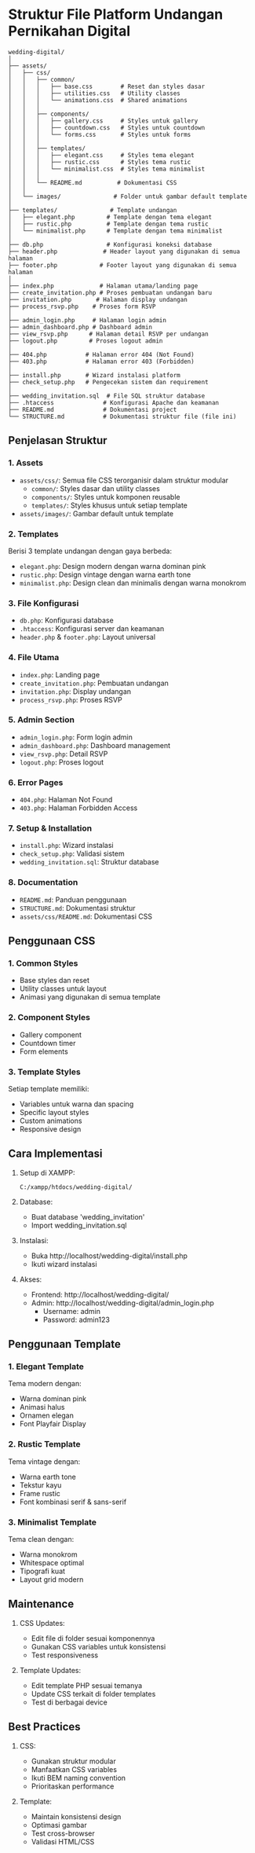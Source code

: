 # Struktur File Platform Undangan Pernikahan Digital

```
wedding-digital/
│
├── assets/
│   ├── css/
│   │   ├── common/
│   │   │   ├── base.css        # Reset dan styles dasar
│   │   │   ├── utilities.css   # Utility classes
│   │   │   └── animations.css  # Shared animations
│   │   │
│   │   ├── components/
│   │   │   ├── gallery.css     # Styles untuk gallery
│   │   │   ├── countdown.css   # Styles untuk countdown
│   │   │   └── forms.css       # Styles untuk forms
│   │   │
│   │   ├── templates/
│   │   │   ├── elegant.css     # Styles tema elegant
│   │   │   ├── rustic.css      # Styles tema rustic
│   │   │   └── minimalist.css  # Styles tema minimalist
│   │   │
│   │   └── README.md          # Dokumentasi CSS
│   │
│   └── images/               # Folder untuk gambar default template
│
├── templates/               # Template undangan
│   ├── elegant.php         # Template dengan tema elegant
│   ├── rustic.php          # Template dengan tema rustic
│   └── minimalist.php      # Template dengan tema minimalist
│
├── db.php                  # Konfigurasi koneksi database
├── header.php             # Header layout yang digunakan di semua halaman
├── footer.php            # Footer layout yang digunakan di semua halaman
│
├── index.php             # Halaman utama/landing page
├── create_invitation.php # Proses pembuatan undangan baru
├── invitation.php       # Halaman display undangan
├── process_rsvp.php    # Proses form RSVP
│
├── admin_login.php     # Halaman login admin
├── admin_dashboard.php # Dashboard admin
├── view_rsvp.php      # Halaman detail RSVP per undangan
├── logout.php         # Proses logout admin
│
├── 404.php           # Halaman error 404 (Not Found)
├── 403.php           # Halaman error 403 (Forbidden)
│
├── install.php       # Wizard instalasi platform
├── check_setup.php   # Pengecekan sistem dan requirement
│
├── wedding_invitation.sql  # File SQL struktur database
├── .htaccess              # Konfigurasi Apache dan keamanan
├── README.md              # Dokumentasi project
└── STRUCTURE.md           # Dokumentasi struktur file (file ini)
```

## Penjelasan Struktur

### 1. Assets
- `assets/css/`: Semua file CSS terorganisir dalam struktur modular
  - `common/`: Styles dasar dan utility classes
  - `components/`: Styles untuk komponen reusable
  - `templates/`: Styles khusus untuk setiap template
- `assets/images/`: Gambar default untuk template

### 2. Templates
Berisi 3 template undangan dengan gaya berbeda:
- `elegant.php`: Design modern dengan warna dominan pink
- `rustic.php`: Design vintage dengan warna earth tone
- `minimalist.php`: Design clean dan minimalis dengan warna monokrom

### 3. File Konfigurasi
- `db.php`: Konfigurasi database
- `.htaccess`: Konfigurasi server dan keamanan
- `header.php` & `footer.php`: Layout universal

### 4. File Utama
- `index.php`: Landing page
- `create_invitation.php`: Pembuatan undangan
- `invitation.php`: Display undangan
- `process_rsvp.php`: Proses RSVP

### 5. Admin Section
- `admin_login.php`: Form login admin
- `admin_dashboard.php`: Dashboard management
- `view_rsvp.php`: Detail RSVP
- `logout.php`: Proses logout

### 6. Error Pages
- `404.php`: Halaman Not Found
- `403.php`: Halaman Forbidden Access

### 7. Setup & Installation
- `install.php`: Wizard instalasi
- `check_setup.php`: Validasi sistem
- `wedding_invitation.sql`: Struktur database

### 8. Documentation
- `README.md`: Panduan penggunaan
- `STRUCTURE.md`: Dokumentasi struktur
- `assets/css/README.md`: Dokumentasi CSS

## Penggunaan CSS

### 1. Common Styles
- Base styles dan reset
- Utility classes untuk layout
- Animasi yang digunakan di semua template

### 2. Component Styles
- Gallery component
- Countdown timer
- Form elements

### 3. Template Styles
Setiap template memiliki:
- Variables untuk warna dan spacing
- Specific layout styles
- Custom animations
- Responsive design

## Cara Implementasi

1. Setup di XAMPP:
   ```
   C:/xampp/htdocs/wedding-digital/
   ```

2. Database:
   - Buat database 'wedding_invitation'
   - Import wedding_invitation.sql

3. Instalasi:
   - Buka http://localhost/wedding-digital/install.php
   - Ikuti wizard instalasi

4. Akses:
   - Frontend: http://localhost/wedding-digital/
   - Admin: http://localhost/wedding-digital/admin_login.php
     - Username: admin
     - Password: admin123

## Penggunaan Template

### 1. Elegant Template
Tema modern dengan:
- Warna dominan pink
- Animasi halus
- Ornamen elegan
- Font Playfair Display

### 2. Rustic Template
Tema vintage dengan:
- Warna earth tone
- Tekstur kayu
- Frame rustic
- Font kombinasi serif & sans-serif

### 3. Minimalist Template
Tema clean dengan:
- Warna monokrom
- Whitespace optimal
- Tipografi kuat
- Layout grid modern

## Maintenance

1. CSS Updates:
   - Edit file di folder sesuai komponennya
   - Gunakan CSS variables untuk konsistensi
   - Test responsiveness

2. Template Updates:
   - Edit template PHP sesuai temanya
   - Update CSS terkait di folder templates
   - Test di berbagai device

## Best Practices

1. CSS:
   - Gunakan struktur modular
   - Manfaatkan CSS variables
   - Ikuti BEM naming convention
   - Prioritaskan performance

2. Template:
   - Maintain konsistensi design
   - Optimasi gambar
   - Test cross-browser
   - Validasi HTML/CSS
